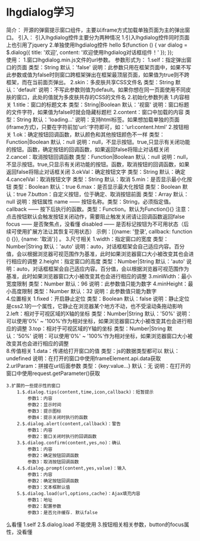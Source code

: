 # lhgdialog学习
简介：
    开源的弹窗提示窗口组件，主要以iframe方式加载单独页面为主的弹出窗口。
引入：
    引入lhgdialog控件主要分为两种情况
    1.引入lhgdialog控件同时页面上也引用了jquery
        <script src="Scripts/jquery-1.7.2.min.js" type="text/javascript"></script>
        <script src="Scripts/lhgdialog/lhgdialog.min.js" type="text/javascript"></script>
    2.单独使用lhgdialog控件
        <script src="Scripts/lhgdialog/lhgcore.lhgdialog.min.js" type="text/javascript"></script>
hello
    $(function () {
        var dialog = $.dialog({
            title: '欢迎',
            content: '欢迎使用lhgdialog对话框组件！'
        });
    });  
使用：
    1.窗口lhgdialog.min.js文件的url参数。
        参数形式为：<script type="text/javascript" src="lhgdialog.min.js?self=true&skin=chrome"></script>
        1.self：指定弹出窗口的页面
            类型：String
            默认：'false'
            说明：此参数只用在框架页面中，如果不写此参数或值为false时则窗口跨框架弹出在框架最顶层页面，如果值为true则不跨框架，而在当前面页弹出。
        2.skin：多皮肤共享CSS文件名
            类型：String
            默认：'default'
            说明：不写此参数则值为default。如果你想在同一页面使用不同皮肤的窗口，此处的值就为多皮肤共存的CSS的文件名
    2.初始化参数列表
        1.内容相关
            1.title：窗口的标题文本
                类型：String|Boolean
                默认：'视窗'
                说明：窗口标题的文件字符，如果值为false时就会隐藏标题栏
            2.content：窗口中加载的内容
                类型：String
                默认：'loading...'
                说明：支持html标签。如果想加载单独的页面(iframe方式)，只要在字符前加'url:'字符即可，如：'url:content.html'
        2.按钮相关
            1.ok：确定按钮回调函数，默认颜色和其他按钮颜色不一样
                类型：Function|Boolean
                默认：null
                说明：null，不显示按钮。true,只显示有关闭功能的按钮。函数，确定按钮的回调函数，如果返回false将阻止对话框关闭
            2.cancel：取消按钮回调函数
                类型：Function|Boolean
                默认：null
                说明：null，不显示按钮。true,只显示有关闭功能的按钮。函数，取消按钮的回调函数，如果返回false将阻止对话框关闭
            3.okVal：确定按钮文字
                类型：String
                默认：确定
            4.cancelVal：取消按钮文字
                类型：String
                默认：取消
            5.min：是否显示最小化按钮
                类型：Boolean
                默认：true
            6.max：是否显示最大化按钮
                类型：Boolean
                默认：true
            7.button：自定义按钮，位于确定、取消按钮前面
                类型：Array
                默认：null
                说明：按钮属性
                    name —— 按钮名称。类型：String，必须指定值。
                    callback —— 按下后执行的函数。类型：Function。默认为Function(){}
                    注意：点击按钮默认会触发按钮关闭动作，需要阻止触发关闭请让回调函数返回false
                    focus —— 是否聚焦点，没看懂
                    disabled —— 是否标记按钮为不可用状态（后续可使用扩展方法让其恢复可用状态）
                示例：[{name: '登录', callback: function () {}}, {name: '取消'}] 。
        3.尺寸相关
            1.width：指定窗口的宽度
                类型：Number|String
                默认：'auto'
                说明：auto，对话框框架会自己适应内容。百分值，会以根据浏览器可视范围作为基准，此时如果浏览器窗口大小被改变其也会进行相应的调整
            2.height：指定窗口的高度
                类型：Number|String
                默认：'auto'
                说明：auto，对话框框架会自己适应内容。百分值，会以根据浏览器可视范围作为基准，此时如果浏览器窗口大小被改变其也会进行相应的调整
            3.minWidth：最小宽度限制
                类型：Number
                默认：96
                说明：此参数值只能为数字
            4.minHeight：最小高度限制
                类型：Number
                默认：32
                说明：此参数值只能为数字                    
        4.位置相关
            1.fixed：开启静止定位
                类型：Boolean
                默认：false
                说明：静止定位是css2.1的一个属性，它静止在浏览器某个地方不动，也不受滚动条拖动影响
            2.left：相对于可视区域的X轴的坐标
                类型：Number|String
                默认：'50%'
                说明：可以使用'0%' ~ '100%'作为相对坐标，如果浏览器窗口大小被改变其也会进行相应的调整
            3.top：相对于可视区域的Y轴的坐标
                类型：Number|String
                默认：'50%'
                说明：可以使用'0%' ~ '100%'作为相对坐标，如果浏览器窗口大小被改变其也会进行相应的调整            
        8.传值相关
            1.data：传递给打开窗口的值
                类型：js的数据类型都可以
                默认：undefined
                说明：在打开的窗口中使用frameElement.api.data获取
            2.urlParam：拼接在url后面参数
                类型：{key:value...}
                默认：无
                说明：在打开的窗口中使用request.getParameter()获取
                            
    3.扩展的一些提示性的窗口
        1.$.dialog.tips(content,time,icon,callback)：短暂提示
            参数1：内容
            参数2：显示时间
            参数3：提示图标
            参数4：提示关闭时执行的函数
        2.$.dialog.alert(content,callback)：警告
            参数1：内容
            参数2：窗口关闭时执行的回调函数
        3.$.dialog.confirm(content,yes,no)：确认
            参数1：内容
            参数2：确定按钮回调函数
            参数3：取消按钮回调函数
        4.$.dialog.prompt(content,yes,value)：输入
            参数1：内容
            参数2：确定按钮回调函数
            参数3：文本框默认值
        5.$.dialog.load(url,options,cache)：Ajax填充内容
            参数1：地址
            参数2：配置参数
            参数3：是否允许缓存. 默认false
    

么看懂
    1.self
    2.$.dialog.load 不能使用
    3.按钮相关相关参数，button的focus属性，没看懂
    

